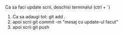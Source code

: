 Ca sa faci update scrii, deschisi terminalul (ctrl + `)
1. Ca sa adaugi tot:
git add .
2. apoi scrii
git commit -m "mesaj cu update-ul facut"
3. apoi scrii
git push